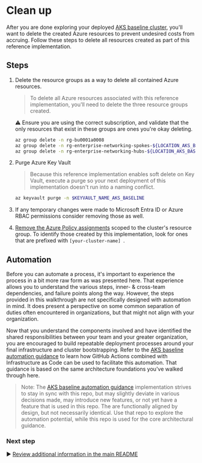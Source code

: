 # Clean up

After you are done exploring your deployed [AKS baseline cluster](./), you'll want to delete the created Azure resources to prevent undesired costs from accruing. Follow these steps to delete all resources created as part of this reference implementation.

## Steps

1. Delete the resource groups as a way to delete all contained Azure resources.

   > To delete all Azure resources associated with this reference implementation, you'll need to delete the three resource groups created.

   :warning: Ensure you are using the correct subscription, and validate that the only resources that exist in these groups are ones you're okay deleting.

   ```bash
   az group delete -n rg-bu0001a0008
   az group delete -n rg-enterprise-networking-spokes-${LOCATION_AKS_BASELINE}
   az group delete -n rg-enterprise-networking-hubs-${LOCATION_AKS_BASELINE}
   ```

1. Purge Azure Key Vault

   > Because this reference implementation enables soft delete on Key Vault, execute a purge so your next deployment of this implementation doesn't run into a naming conflict.

   ```bash
   az keyvault purge -n $KEYVAULT_NAME_AKS_BASELINE
   ```

1. If any temporary changes were made to Microsoft Entra ID or Azure RBAC permissions consider removing those as well.

1. [Remove the Azure Policy assignments](https://portal.azure.com/#blade/Microsoft_Azure_Policy/PolicyMenuBlade/Compliance) scoped to the cluster's resource group. To identify those created by this implementation, look for ones that are prefixed with `[your-cluster-name] `.

## Automation

Before you can automate a process, it's important to experience the process in a bit more raw form as was presented here. That experience allows you to understand the various steps, inner- & cross-team dependencies, and failure points along the way. However, the steps provided in this walkthrough are not specifically designed with automation in mind. It does present a perspective on some common separation of duties often encountered in organizations, but that might not align with your organization.

Now that you understand the components involved and have identified the shared responsibilities between your team and your greater organization, you are encouraged to build repeatable deployment processes around your final infrastructure and cluster bootstrapping. Refer to the [AKS baseline automation guidance](https://github.com/Azure/aks-baseline-automation#aks-baseline-automation) to learn how GitHub Actions combined with Infrastructure as Code can be used to facilitate this automation. That guidance is based on the same architecture foundations you've walked through here.

> Note: The [AKS baseline automation guidance](https://github.com/Azure/aks-baseline-automation#aks-baseline-automation) implementation strives to stay in sync with this repo, but may slightly deviate in various decisions made, may introduce new features, or not yet have a feature that is used in this repo. The are functionally aligned by design, but not necessarily identical. Use that repo to explore the automation potential, while this repo is used for the core architectural guidance.

### Next step

:arrow_forward: [Review additional information in the main README](./README.md#broom-clean-up-resources)
